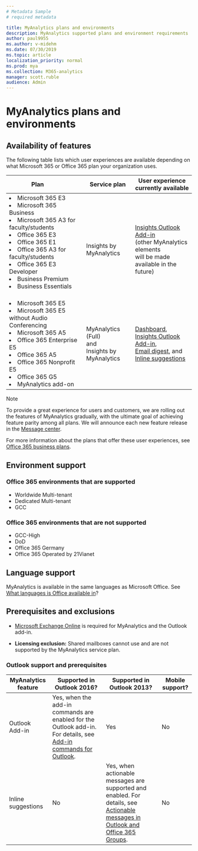 ```yaml
---
# Metadata Sample
# required metadata

title: MyAnalytics plans and environments
description: MyAnalytics supported plans and environment requirements
author: paul9955
ms.author: v-midehm
ms.date: 07/30/2019
ms.topic: article
localization_priority: normal 
ms.prod: mya
ms.collection: M365-analytics
manager: scott.ruble
audience: Admin
---
```


# MyAnalytics plans and environments

## Availability of features

The following table lists which user experiences are available depending on what Microsoft 365 or Office 365 plan your organization uses.

| Plan &nbsp;&nbsp;&nbsp;&nbsp;&nbsp;&nbsp;&nbsp;&nbsp; | Service plan | User experience currently available |
| ----- | ----- |----- |
| <li>Microsoft 365 E3    <li>Microsoft 365 Business     <li>Microsoft 365 A3 for faculty/students <li>Office 365 E3     <li>Office 365 E1     <li>Office 365 A3 for faculty/students     <li>Office 365 E3 Developer  <li>Business Premium     <li>Business Essentials    <br> <br> |  <br>Insights by <br>MyAnalytics| <br>[Insights Outlook Add-in](../use/add-in.md)   <br> (other MyAnalytics elements<br> will be made available in the future) |
|<li>Microsoft 365 E5     <li>Microsoft 365 E5 without Audio Conferencing  <li>Microsoft 365 A5 <li>Office 365 Enterprise E5     <li>Office 365 A5     <li>Office 365 Nonprofit E5      <li>Office 365 G5<li>MyAnalytics add-on | MyAnalytics (Full)<br>and<br>  Insights by MyAnalytics | [Dashboard](../use/dashboard-2.md), <br>[Insights Outlook Add-in](../use/add-in.md), <br> [Email digest](../use/email-digest-2.md), and<br> [Inline suggestions](../use/mya-notifications.md) |

> [!Note]
> To provide a great experience for users and customers, we are rolling out the features of MyAnalytics gradually, with the ultimate goal of achieving feature parity among all plans. We will announce each new feature release in the [Message center](https://docs.microsoft.com/en-us/office365/admin/manage/message-center?view=o365-worldwide).

For more information about the plans that offer these user experiences, see [Office 365 business plans](https://products.office.com/en-us/business/compare-more-office-365-for-business-plans).

## Environment support

### Office 365 environments that are supported

* Worldwide Multi-tenant
* Dedicated Multi-tenant
* GCC

### Office 365 environments that are not supported

* GCC-High
* DoD
* Office 365 Germany
* Office 365 Operated by 21Vianet

## Language support

MyAnalytics is available in the same languages as Microsoft Office. See [What languages is Office available in](https://support.office.com/en-ie/article/what-languages-is-office-available-in-26d30382-9fba-45dd-bf55-02ab03e2a7ec)?

## Prerequisites and exclusions

* [Microsoft Exchange Online](https://docs.microsoft.com/en-us/office365/servicedescriptions/exchange-online-service-description/exchange-online-service-description) is required for MyAnalytics and the Outlook add-in.

* **Licensing exclusion:** Shared mailboxes cannot use and are not supported by the MyAnalytics service plan.

### Outlook support and prerequisites

MyAnalytics feature | Supported in Outlook 2016? | Supported in Outlook 2013? | Mobile support?
 ----- | ----- |----- | ----
Outlook Add-in | Yes, when the add-in commands are enabled for the Outlook add-in. For details, see [Add-in commands for Outlook](https://docs.microsoft.com/en-us/outlook/add-ins/add-in-commands-for-outlook). | Yes | No
Inline suggestions | No | Yes, when actionable messages are supported and enabled. For details, see [Actionable messages in Outlook and Office 365 Groups](https://docs.microsoft.com/outlook/actionable-messages/). | No  

